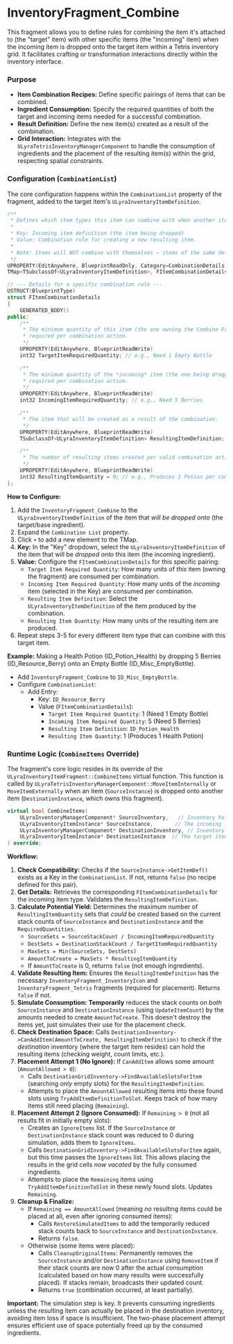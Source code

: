 # InventoryFragment\_Combine

This fragment allows you to define rules for combining the item it's attached to (the "target" item) with other specific items (the "incoming" item) when the incoming item is dropped onto the target item within a Tetris inventory grid. It facilitates crafting or transformation interactions directly within the inventory interface.

### Purpose

* **Item Combination Recipes:** Define specific pairings of items that can be combined.
* **Ingredient Consumption:** Specify the required quantities of both the target and incoming items needed for a successful combination.
* **Result Definition:** Define the new item(s) created as a result of the combination.
* **Grid Interaction:** Integrates with the `ULyraTetrisInventoryManagerComponent` to handle the consumption of ingredients and the placement of the resulting item(s) within the grid, respecting spatial constraints.

### Configuration (`CombinationList`)

The core configuration happens within the `CombinationList` property of the fragment, added to the target item's `ULyraInventoryItemDefinition`.

```cpp
/**
 * Defines which item types this item can combine with when another item is dropped onto it.
 *
 * Key: Incoming item definition (the item being dropped)
 * Value: Combination rule for creating a new resulting item.
 *
 * Note: Items will NOT combine with themselves — items of the same definition will stack instead.
 */
UPROPERTY(EditAnywhere, BlueprintReadOnly, Category=CombinationDetails)
TMap<TSubclassOf<ULyraInventoryItemDefinition>, FItemCombinationDetails> CombinationList;

// --- Details for a specific combination rule ---
USTRUCT(BlueprintType)
struct FItemCombinationDetails
{
    GENERATED_BODY()
public:
    /**
     * The minimum quantity of this item (the one owning the Combine Fragment, i.e. the *target item*)
     * required per combination action.
     */
    UPROPERTY(EditAnywhere, BlueprintReadWrite)
    int32 TargetItemRequiredQuantity; // e.g., Need 1 Empty Bottle

    /**
     * The minimum quantity of the *incoming* item (the one being dragged/dropped)
     * required per combination action.
     */
    UPROPERTY(EditAnywhere, BlueprintReadWrite)
    int32 IncomingItemRequiredQuantity; // e.g., Need 5 Berries

    /**
     * The item that will be created as a result of the combination.
     */
    UPROPERTY(EditAnywhere, BlueprintReadWrite)
    TSubclassOf<ULyraInventoryItemDefinition> ResultingItemDefinition; // e.g., Creates 1 Health Potion

    /**
     * The number of resulting items created per valid combination action.
     */
    UPROPERTY(EditAnywhere, BlueprintReadWrite)
    int32 ResultingItemQuantity = 0; // e.g., Produces 1 Potion per combination
};
```

**How to Configure:**

1. Add the `InventoryFragment_Combine` to the `ULyraInventoryItemDefinition` of the item that _will be dropped onto_ (the target/base ingredient).
2. Expand the `Combination List` property.
3. Click `+` to add a new element to the TMap.
4. **Key:** In the "Key" dropdown, select the `ULyraInventoryItemDefinition` of the item that will be _dropped onto_ this item (the incoming ingredient).
5. **Value:** Configure the `FItemCombinationDetails` for this specific pairing:
   * `Target Item Required Quantity`: How many units of _this_ item (owning the fragment) are consumed per combination.
   * `Incoming Item Required Quantity`: How many units of the _incoming_ item (selected in the Key) are consumed per combination.
   * `Resulting Item Definition`: Select the `ULyraInventoryItemDefinition` of the item produced by the combination.
   * `Resulting Item Quantity`: How many units of the resulting item are produced.
6. Repeat steps 3-5 for every different item type that can combine with this target item.

**Example:** Making a Health Potion (ID\_Potion\_Health) by dropping 5 Berries (ID\_Resource\_Berry) onto an Empty Bottle (ID\_Misc\_EmptyBottle).

* Add `InventoryFragment_Combine` to `ID_Misc_EmptyBottle`.
* Configure `CombinationList`:
  * Add Entry:
    * Key: `ID_Resource_Berry`
    * Value (`FItemCombinationDetails`):
      * `Target Item Required Quantity`: 1 (Need 1 Empty Bottle)
      * `Incoming Item Required Quantity`: 5 (Need 5 Berries)
      * `Resulting Item Definition`: `ID_Potion_Health`
      * `Resulting Item Quantity`: 1 (Produces 1 Health Potion)

### Runtime Logic (`CombineItems` Override)

The fragment's core logic resides in its override of the `ULyraInventoryItemFragment::CombineItems` virtual function. This function is called by `ULyraTetrisInventoryManagerComponent::MoveItemInternally` or `MoveItemExternally` when an item (`SourceInstance`) is dropped onto another item (`DestinationInstance`, which owns this fragment).

```cpp
virtual bool CombineItems(
    ULyraInventoryManagerComponent* SourceInventory,   // Inventory holding the incoming item
    ULyraInventoryItemInstance* SourceInstance,       // The incoming item instance
    ULyraInventoryManagerComponent* DestinationInventory, // Inventory holding the target item (this fragment's owner)
    ULyraInventoryItemInstance* DestinationInstance  // The target item instance (owner of this fragment)
) override;
```

**Workflow:**

1. **Check Compatibility:** Checks if the `SourceInstance->GetItemDef()` exists as a Key in the `CombinationList`. If not, returns `false` (no recipe defined for this pair).
2. **Get Details:** Retrieves the corresponding `FItemCombinationDetails` for the incoming item type. Validates the `ResultingItemDefinition`.
3. **Calculate Potential Yield:** Determines the maximum number of `ResultingItemQuantity` sets that _could_ be created based on the current stack counts of `SourceInstance` and `DestinationInstance` and the `RequiredQuantities`.
   * `SourceSets = SourceStackCount / IncomingItemRequiredQuantity`
   * `DestSets = DestinationStackCount / TargetItemRequiredQuantity`
   * `MaxSets = Min(SourceSets, DestSets)`
   * `AmountToCreate = MaxSets * ResultingItemQuantity`
   * If `AmountToCreate` is 0, returns `false` (not enough ingredients).
4. **Validate Resulting Item:** Ensures the `ResultingItemDefinition` has the necessary `InventoryFragment_InventoryIcon` and `InventoryFragment_Tetris` fragments (required for placement). Returns `false` if not.
5. **Simulate Consumption:** **Temporarily** reduces the stack counts on _both_ `SourceInstance` and `DestinationInstance` (using `UpdateItemCount`) by the amounts needed to create `AmountToCreate`. This doesn't destroy the items yet, just simulates their use for the placement check.
6. **Check Destination Space:** Calls `DestinationInventory->CanAddItem(AmountToCreate, ResultingItemDefinition)` to check if the _destination_ inventory (where the target item resides) can hold the resulting items (checking weight, count limits, etc.).
7. **Placement Attempt 1 (No Ignore):** If `CanAddItem` allows some amount (`AmountAllowed > 0`):
   * Calls `DestinationGridInventory->FindAvailableSlotsForItem` (searching _only_ empty slots) for the `ResultingItemDefinition`.
   * Attempts to place the `AmountAllowed` resulting items into these found slots using `TryAddItemDefinitionToSlot`. Keeps track of how many items still need placing (`Remaining`).
8. **Placement Attempt 2 (Ignore Consumed):** If `Remaining > 0` (not all results fit in initially empty slots):
   * Creates an `IgnoreItems` list. If the `SourceInstance` or `DestinationInstance` stack count was reduced to 0 during simulation, adds them to `IgnoreItems`.
   * Calls `DestinationGridInventory->FindAvailableSlotsForItem` again, but this time passes the `IgnoreItems` list. This allows placing the results in the grid cells _now vacated_ by the fully consumed ingredients.
   * Attempts to place the `Remaining` items using `TryAddItemDefinitionToSlot` in these newly found slots. Updates `Remaining`.
9. **Cleanup & Finalize:**
   * If `Remaining == AmountAllowed` (meaning _no_ resulting items could be placed at all, even after ignoring consumed items):
     * Calls `RestoreSimulatedItems` to add the temporarily reduced stack counts back to `SourceInstance` and `DestinationInstance`.
     * Returns `false`.
   * Otherwise (some items were placed):
     * Calls `CleanupOriginalItems`: Permanently removes the `SourceInstance` and/or `DestinationInstance` using `RemoveItem` if their stack counts are now 0 after the actual consumption (calculated based on how many results were successfully placed). If stacks remain, broadcasts their updated count.
     * Returns `true` (combination occurred, at least partially).

**Important:** The simulation step is key. It prevents consuming ingredients unless the resulting item can actually be placed in the destination inventory, avoiding item loss if space is insufficient. The two-phase placement attempt ensures efficient use of space potentially freed up by the consumed ingredients.
